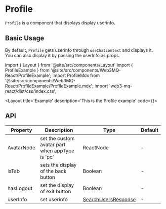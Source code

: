 
# Profile
`Profile` is a component that displays display userinfo. 

## Basic Usage
By default, `Profile` gets userinfo through `useChatcontext` and displays it. You can also display it by passing the userInfo as props.

import { Layout } from '@site/src/components/Layout'
import { ProfileExample } from '@site/src/components/Web3MQ-React/ProfileExample';
import ProfileMdx from '@site/src/components/Web3MQ-React/ProfileExample/ProfileExample.mdx';
import 'web3-mq-react/dist/css/index.css';

<Layout
title='Example'
description='This is the Profile example'
code={<ProfileMdx />}>
<ProfileExample />
</Layout>

## API

| Property     | Description                            | Type                | Default    |
| ------------ | -------------------------------------- | ------------------- | ---------- |
|  AvatarNode  | set the custom avatar part when appType is 'pc' | ReactNode           |    -       |
|  isTab       | sets the display of the back button   | Boolean             |    -       |
|  hasLogout   | set the display of exit button        | Boolean             |    -       |
|  userInfo    | set userinfo                          | [SearchUsersResponse](/docs/Web3MQ-SDK/JS-SDK/types/#searchusersresponse)      |    -       |